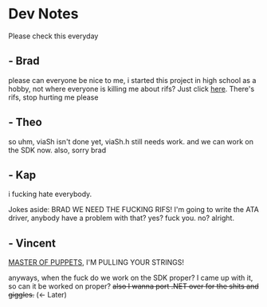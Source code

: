 # Dev Notes

Please check this everyday

## - Brad

please can everyone be nice to me, i started this project in high school as a hobby, not where everyone is killing me about rifs? Just click [here](https://github.com/Via-Operating/RIFS). There's rifs, stop hurting me please


## - Theo

so uhm, viaSh isn't done yet, viaSh.h still needs work. and we can work on the SDK now. also, sorry brad

## - Kap
i fucking hate everybody.

Jokes aside: BRAD WE NEED THE FUCKING RIFS! I'm going to write the ATA driver, anybody have a problem with that? yes? fuck you. no? alright.

## - Vincent
[MASTER OF PUPPETS](https://open.spotify.com/track/2MuWTIM3b0YEAskbeeFE1i?si=POP0gB4nSY-stbqPH6Yt4w), I'M PULLING YOUR STRINGS!

anyways, when the fuck do we work on the SDK proper? I came up with it, so can it be worked on proper? ~~also I wanna port .NET over for the shits and giggles.~~ (<- Later)
